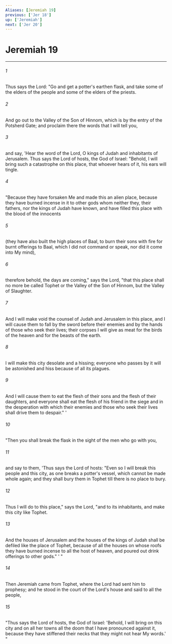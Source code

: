 ```yaml
---
Aliases: [Jeremiah 19]
previous: ['Jer 18']
up: ['Jeremiah']
next: ['Jer 20']
---
```

# Jeremiah 19

***


###### 1 
Thus says the Lord: "Go and get a potter's earthen flask, and take some of the elders of the people and some of the elders of the priests. 

###### 2 
And go out to the Valley of the Son of Hinnom, which is by the entry of the Potsherd Gate; and proclaim there the words that I will tell you, 

###### 3 
and say, 'Hear the word of the Lord, O kings of Judah and inhabitants of Jerusalem. Thus says the Lord of hosts, the God of Israel: "Behold, I will bring such a catastrophe on this place, that whoever hears of it, his ears will tingle. 

###### 4 
"Because they have forsaken Me and made this an alien place, because they have burned incense in it to other gods whom neither they, their fathers, nor the kings of Judah have known, and have filled this place with the blood of the innocents 

###### 5 
(they have also built the high places of Baal, to burn their sons with fire for burnt offerings to Baal, which I did not command or speak, nor did it come into My mind), 

###### 6 
therefore behold, the days are coming," says the Lord, "that this place shall no more be called Tophet or the Valley of the Son of Hinnom, but the Valley of Slaughter. 

###### 7 
And I will make void the counsel of Judah and Jerusalem in this place, and I will cause them to fall by the sword before their enemies and by the hands of those who seek their lives; their corpses I will give as meat for the birds of the heaven and for the beasts of the earth. 

###### 8 
I will make this city desolate and a hissing; everyone who passes by it will be astonished and hiss because of all its plagues. 

###### 9 
And I will cause them to eat the flesh of their sons and the flesh of their daughters, and everyone shall eat the flesh of his friend in the siege and in the desperation with which their enemies and those who seek their lives shall drive them to despair." ' 

###### 10 
"Then you shall break the flask in the sight of the men who go with you, 

###### 11 
and say to them, 'Thus says the Lord of hosts: "Even so I will break this people and this city, as one breaks a potter's vessel, which cannot be made whole again; and they shall bury them in Tophet till there is no place to bury. 

###### 12 
Thus I will do to this place," says the Lord, "and to its inhabitants, and make this city like Tophet. 

###### 13 
And the houses of Jerusalem and the houses of the kings of Judah shall be defiled like the place of Tophet, because of all the houses on whose roofs they have burned incense to all the host of heaven, and poured out drink offerings to other gods." ' " 

###### 14 
Then Jeremiah came from Tophet, where the Lord had sent him to prophesy; and he stood in the court of the Lord's house and said to all the people, 

###### 15 
"Thus says the Lord of hosts, the God of Israel: 'Behold, I will bring on this city and on all her towns all the doom that I have pronounced against it, because they have stiffened their necks that they might not hear My words.' "
